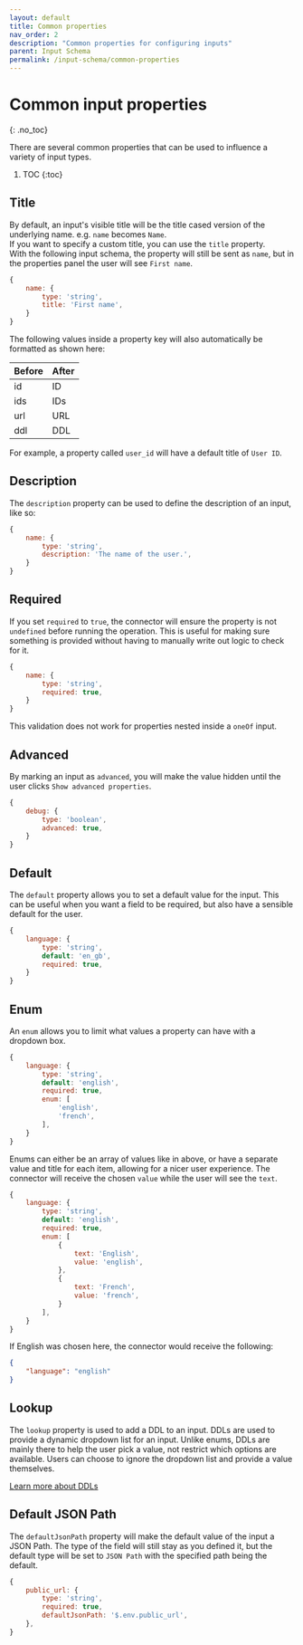 ```yaml
---
layout: default
title: Common properties
nav_order: 2
description: "Common properties for configuring inputs"
parent: Input Schema
permalink: /input-schema/common-properties
---
```


# Common input properties
{: .no_toc}

There are several common properties that can be used to influence a variety of input types.

1. TOC
{:toc}

## Title
By default, an input's visible title will be the title cased version of the underlying name. 
e.g. `name` becomes `Name`.  
If you want to specify a custom title, you can use the `title` property.  
With the following input schema, the property will still be sent as `name`, but in the properties panel the user will see `First name`.

```js
{
    name: {
        type: 'string',
        title: 'First name',
    }
}
```

The following values inside a property key will also automatically be formatted as shown here:

|Before     |After  |
|:----------|:------|
|id         |ID     |
|ids        |IDs    |
|url        |URL    |
|ddl        |DDL    |

For example, a property called `user_id` will have a default title of `User ID`.

## Description
The `description` property can be used to define the description of an input, like so:

```js
{
    name: {
        type: 'string',
        description: 'The name of the user.',
    }
}
```

## Required
If you set `required` to `true`, the connector will ensure the property is not `undefined` before running the operation.
This is useful for making sure something is provided without having to manually write out logic to check for it.

```js
{
    name: {
        type: 'string',
        required: true,
    }
}
```

This validation does not work for properties nested inside a `oneOf` input.

## Advanced
By marking an input as `advanced`, you will make the value hidden until the user clicks `Show advanced properties`.

```js
{
    debug: {
        type: 'boolean',
        advanced: true,
    }
}
```

## Default
The `default` property allows you to set a default value for the input.
This can be useful when you want a field to be required, but also have a sensible default for the user.

```js
{
    language: {
        type: 'string',
        default: 'en_gb',
        required: true,
    }
}
```

## Enum
An `enum` allows you to limit what values a property can have with a dropdown box.

```js
{
    language: {
        type: 'string',
        default: 'english',
        required: true,
        enum: [
            'english',
            'french',
        ],
    }
}
```

Enums can either be an array of values like in above, or have a separate value and title for each item, allowing for a nicer user experience.
The connector will receive the chosen `value` while the user will see the `text`.

```js
{
    language: {
        type: 'string',
        default: 'english',
        required: true,
        enum: [
            {
                text: 'English',
                value: 'english',
            },
            {
                text: 'French',
                value: 'french',
            }
        ],
    }
}
```

If English was chosen here, the connector would receive the following:

```json
{
    "language": "english"
}
```

## Lookup

The `lookup` property is used to add a DDL to an input.
DDLs are used to provide a dynamic dropdown list for an input.
Unlike enums, DDLs are mainly there to help the user pick a value, not restrict which options are available.
Users can choose to ignore the dropdown list and provide a value themselves.

[Learn more about DDLs](../ddl)

## Default JSON Path
The `defaultJsonPath` property will make the default value of the input a JSON Path.
The type of the field will still stay as you defined it, but the default type will be set to `JSON Path` with the specified path being the default.

```js
{
    public_url: {
        type: 'string',
        required: true,
        defaultJsonPath: '$.env.public_url',
    },
}
```

